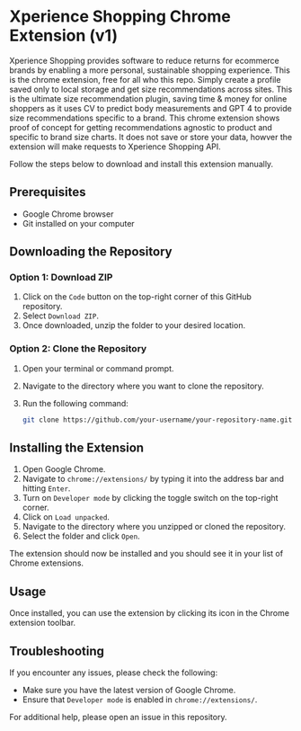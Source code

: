 # Xperience Shopping Chrome Extension (v1)
 
Xperience Shopping provides software to reduce returns for ecommerce brands by enabling a more personal, sustainable shopping experience. This is the chrome extension, free for all who this repo. Simply create a profile saved only to local storage and get size recommendations across sites. This is the ultimate size recommendation plugin, saving time &amp; money for online shoppers as it uses CV to predict body measurements and GPT 4 to provide size recommendations specific to a brand. This chrome extension shows proof of concept for  getting recommendations agnostic to product and specific to brand size charts. It does not save or store your data, howver the extension will make requests to Xperience Shopping API. 

Follow the steps below to download and install this extension manually.

## Prerequisites

- Google Chrome browser
- Git installed on your computer

## Downloading the Repository

### Option 1: Download ZIP

1. Click on the `Code` button on the top-right corner of this GitHub repository.
2. Select `Download ZIP`.
3. Once downloaded, unzip the folder to your desired location.

### Option 2: Clone the Repository

1. Open your terminal or command prompt.
2. Navigate to the directory where you want to clone the repository.
3. Run the following command:

    ```bash
    git clone https://github.com/your-username/your-repository-name.git
    ```

## Installing the Extension

1. Open Google Chrome.
2. Navigate to `chrome://extensions/` by typing it into the address bar and hitting `Enter`.
3. Turn on `Developer mode` by clicking the toggle switch on the top-right corner.
4. Click on `Load unpacked`.
5. Navigate to the directory where you unzipped or cloned the repository.
6. Select the folder and click `Open`.

The extension should now be installed and you should see it in your list of Chrome extensions.

## Usage

Once installed, you can use the extension by clicking its icon in the Chrome extension toolbar.

## Troubleshooting

If you encounter any issues, please check the following:

- Make sure you have the latest version of Google Chrome.
- Ensure that `Developer mode` is enabled in `chrome://extensions/`.

For additional help, please open an issue in this repository.


